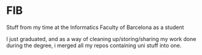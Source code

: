 # FIB
Stuff from my time at the Informatics Faculty of Barcelona as a student

I just graduated, and as a way of cleaning up/storing/sharing my work done during the degree, i merged all my repos containing uni stuff into one.
